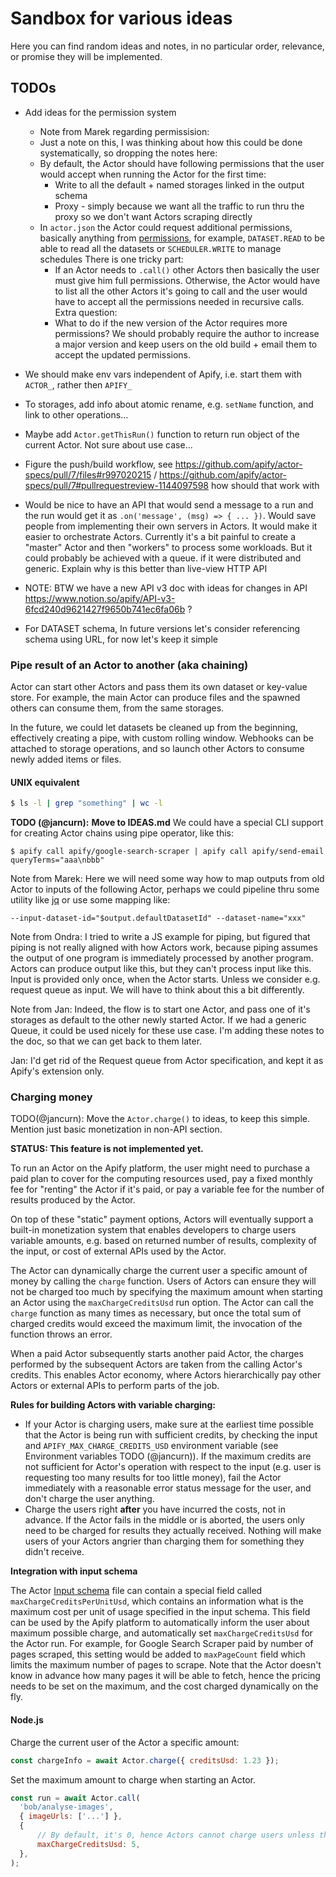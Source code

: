 
# Sandbox for various ideas

Here you can find random ideas and notes, in no particular order, relevance, or promise they will be implemented.

## TODOs


- Add ideas for the permission system
  - Note from Marek regarding permissision:
  - Just a note on this, I was thinking about how this could be done systematically, so dropping the notes here:
  - By default, the Actor should have following permissions that the user would accept when running the Actor for the first time:
      - Write to all the default + named storages linked in the output schema
      - Proxy - simply because we want all the traffic to run thru the proxy so we don't want Actors scraping directly
  - In `actor.json` the Actor could request additional permissions, basically anything from [permissions](https://docs.apify.com/access-rights/list-of-permissions#actor-task), for example, `DATASET.READ` to be able to read all the datasets or `SCHEDULER.WRITE` to manage schedules
  There is one tricky part:
    - If an Actor needs to `.call()` other Actors then basically the user must give him full permissions. Otherwise, the Actor would have to list all the other Actors it's going to call and the user would have to accept all the permissions needed in recursive calls.
  Extra question:
    - What to do if the new version of the Actor requires more permissions? We should probably require the author to increase a major version and keep users on the old build + email them to accept the updated permissions.

- We should make env vars independent of Apify, i.e. start them with `ACTOR_`, rather then `APIFY_`

- To storages, add info about atomic rename, e.g. `setName` function, and link to other operations...

- Maybe add `Actor.getThisRun()` function to return run object of the current Actor. Not sure about use case...

- Figure the push/build workflow, see https://github.com/apify/actor-specs/pull/7/files#r997020215 
   / https://github.com/apify/actor-specs/pull/7#pullrequestreview-1144097598 
   how should that work with

- Would be nice to have an API that would send a message to a run and the run would get it as `.on('message', (msg) => { ... })`. Would save people from implementing their own servers in Actors.
  It would make it easier to orchestrate Actors. Currently it's a bit painful to create a "master" Actor and then "workers" to process some workloads. But it could probably be achieved with a queue. if it were distributed and generic.
   Explain why is this better than live-view HTTP API


- NOTE: BTW we have a new API v3 doc with ideas for changes in API https://www.notion.so/apify/API-v3-6fcd240d9621427f9650b741ec6fa06b ?

- For DATASET schema, In future versions let's consider referencing schema using URL, for now let's keep it simple



### Pipe result of an Actor to another (aka chaining)

Actor can start other Actors and
pass them its own dataset or key-value store.
For example, the main Actor can produce files
and the spawned others can consume them, from the same storages.

In the future, we could let datasets be cleaned up from the beginning,
effectively creating a pipe, with custom rolling window.
Webhooks can be attached to storage operations,
and so launch other Actors to consume newly added items or files.

#### UNIX equivalent

```bash
$ ls -l | grep "something" | wc -l
```

**TODO (@jancurn):** **Move to IDEAS.md** We could have a special CLI support for creating Actor chains using pipe operator,
like this:

```
$ apify call apify/google-search-scraper | apify call apify/send-email queryTerms="aaa\nbbb"
```

Note from Marek:
Here we will need some way how to map outputs from old Actor to inputs of the following Actor, perhaps we could pipeline thru some utility like [jq](https://stedolan.github.io/jq/tutorial/)
or use some mapping like:

```
--input-dataset-id="$output.defaultDatasetId" --dataset-name="xxx"
```

Note from Ondra:
I tried to write a JS example for piping, but figured that piping is not really aligned with how Actors work, because piping assumes the output of one program is immediately processed by another program. Actors can produce output like this, but they can't process input like this. Input is provided only once, when the Actor starts. Unless we consider e.g. request queue as input. We will have to think about this a bit differently.

Note from Jan:
Indeed, the flow is to start one Actor, and pass one of it's storages as default to the other newly started Actor. If we had a generic Queue, it could be used nicely for these use case. I'm adding these notes to the doc, so that we can get back to them later.

Jan: I'd get rid of the Request queue from Actor specification, and kept it as Apify's extension only.



### Charging money

TODO(@jancurn): Move the `Actor.charge()` to ideas, to keep this simple.
Mention just basic monetization in non-API section.

**STATUS: This feature is not implemented yet.**

To run an Actor on the Apify platform, the user might need
to purchase a paid plan to cover for the computing resources used,
pay a fixed monthly fee for "renting" the Actor if it's paid,
or pay a variable fee for the number of results produced by the Actor.

On top of these "static" payment options, Actors will eventually support
a built-in monetization system that enables developers to charge users variable
amounts, e.g. based on returned number of results,
complexity of the input, or cost of external APIs used by the Actor.

The Actor can dynamically charge the current user a specific amount of money
by calling the `charge` function.
Users of Actors can ensure they will not be charged too much by specifying
the maximum amount when starting an Actor using the `maxChargeCreditsUsd` run option.
The Actor can call the `charge` function as many times as necessary,
but once the total sum of charged credits would exceed the maximum limit,
the invocation of the function throws an error.

When a paid Actor subsequently starts another paid Actor, the charges performed
by the subsequent Actors are taken from the calling Actor's credits.
This enables Actor economy, where Actors hierarchically pay other Actors or external APIs
to perform parts of the job.

**Rules for building Actors with variable charging:**

<!-- TODO: Should be called ACTOR_MAX_CHARGE_CREDITS_USD? -->

- If your Actor is charging users, make sure at the earliest time possible  
  that the Actor is being run with sufficient credits, by checking the input
  and `APIFY_MAX_CHARGE_CREDITS_USD` environment variable (see Environment variables TODO (@jancurn)).
  If the maximum credits are not sufficient for Actor's operation with respect
  to the input (e.g. user is requesting too many results for too little money),
  fail the Actor immediately with a reasonable error status message for the user,
  and don't charge the user anything.
- Charge the users right **after** you have incurred the costs,
  not in advance. If the Actor fails in the middle or is aborted, the users
  only need to be charged for results they actually received.
  Nothing will make users of your Actors angrier than charging them for something they didn't receive.

**Integration with input schema**

The Actor [Input schema](./pages/INPUT_SCHEMA.md) file can contain a special field called
`maxChargeCreditsPerUnitUsd`, which contains an information what is the maximum cost
per unit of usage specified in the input schema.
This field can be used by the Apify platform to automatically inform the user about
maximum possible charge, and automatically set `maxChargeCreditsUsd` for the Actor run.
For example,
for Google Search Scraper paid by number of pages scraped, this setting would be
added to `maxPageCount` field which limits the maximum number of pages to scrape.
Note that the Actor doesn't know in advance how many pages it will be able to fetch,
hence the pricing needs to be set on the maximum, and the cost charged dynamically on the fly.

<!-- TODO: Shall we create another Actor status `CREDITS_EXCEEDED` instead of `FAILED` ?
That could provide for better UX. Probably not, it would be an overkill... -->

#### Node.js

Charge the current user of the Actor a specific amount:

```js
const chargeInfo = await Actor.charge({ creditsUsd: 1.23 });
```

Set the maximum amount to charge when starting an Actor.

```js
const run = await Actor.call(
  'bob/analyse-images',
  { imageUrls: ['...'] },
  {
      // By default, it's 0, hence Actors cannot charge users unless they explicitely allow that.
      maxChargeCreditsUsd: 5,
  },
);
```
